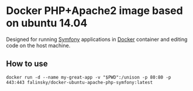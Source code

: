 Docker PHP+Apache2 image based on ubuntu 14.04
==============================================

Designed for running [Symfony](http://symfony.com/) applications in [Docker](https://www.docker.com/) container and editing code on the host machine.

How to use
-----------------------------------------------

`docker run -d --name my-great-app -v "$PWD":/unison -p 80:80 -p 443:443 falinsky/docker-ubuntu-apache-php-symfony:latest`


